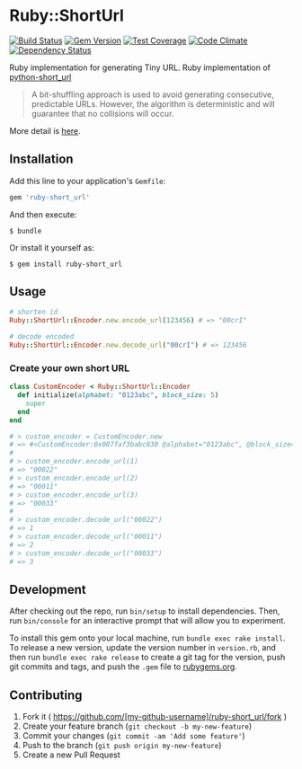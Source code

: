 # Ruby::ShortUrl

[![Build Status](https://travis-ci.org/toshimaru/ruby-short_url.svg?branch=master)](https://travis-ci.org/toshimaru/ruby-short_url)
[![Gem Version](https://badge.fury.io/rb/ruby-short_url.svg)](http://badge.fury.io/rb/ruby-short_url)
[![Test Coverage](https://codeclimate.com/github/toshimaru/ruby-short_url/badges/coverage.svg)](https://codeclimate.com/github/toshimaru/ruby-short_url/coverage)
[![Code Climate](https://codeclimate.com/github/toshimaru/ruby-short_url/badges/gpa.svg)](https://codeclimate.com/github/toshimaru/ruby-short_url)
[![Dependency Status](https://gemnasium.com/toshimaru/ruby-short_url.svg)](https://gemnasium.com/toshimaru/ruby-short_url)

Ruby implementation for generating Tiny URL. Ruby implementation of [python-short_url](https://github.com/Alir3z4/python-short_url)

> A bit-shuffling approach is used to avoid generating consecutive, predictable URLs. However, the algorithm is deterministic and will guarantee that no collisions will occur.

More detail is [here](https://github.com/Alir3z4/python-short_url#short-url-generator).

## Installation

Add this line to your application's `Gemfile`:

```ruby
gem 'ruby-short_url'
```

And then execute:

    $ bundle

Or install it yourself as:

    $ gem install ruby-short_url

## Usage

```rb
# shorten id
Ruby::ShortUrl::Encoder.new.encode_url(123456) # => "00crI"

# decode encoded
Ruby::ShortUrl::Encoder.new.decode_url("00crI") # => 123456
```

### Create your own short URL

```rb
class CustomEncoder < Ruby::ShortUrl::Encoder
  def initialize(alphabet: "0123abc", block_size: 5)
    super
  end
end

# > custom_encoder = CustomEncoder.new
# => #<CustomEncoder:0x007faf3babc830 @alphabet="0123abc", @block_size=5, @mask=31, @mapping=[0, 1, 2, 3, 4]>
#
# > custom_encoder.encode_url(1)
# => "00022"
# > custom_encoder.encode_url(2)
# => "00011"
# > custom_encoder.encode_url(3)
# => "00033"
#
# > custom_encoder.decode_url("00022")
# => 1
# > custom_encoder.decode_url("00011")
# => 2
# > custom_encoder.decode_url("00033")
# => 3
```

## Development

After checking out the repo, run `bin/setup` to install dependencies. Then, run `bin/console` for an interactive prompt that will allow you to experiment.

To install this gem onto your local machine, run `bundle exec rake install`. To release a new version, update the version number in `version.rb`, and then run `bundle exec rake release` to create a git tag for the version, push git commits and tags, and push the `.gem` file to [rubygems.org](https://rubygems.org).

## Contributing

1. Fork it ( https://github.com/[my-github-username]/ruby-short_url/fork )
2. Create your feature branch (`git checkout -b my-new-feature`)
3. Commit your changes (`git commit -am 'Add some feature'`)
4. Push to the branch (`git push origin my-new-feature`)
5. Create a new Pull Request
